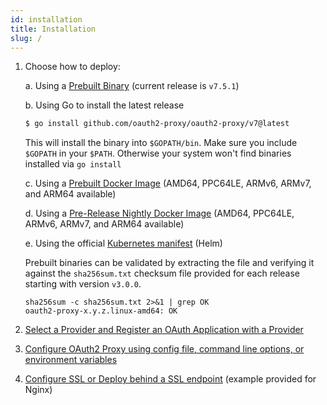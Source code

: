 ```yaml
---
id: installation
title: Installation
slug: /
---
```


1.  Choose how to deploy:

    a. Using a [Prebuilt Binary](https://github.com/oauth2-proxy/oauth2-proxy/releases) (current release is `v7.5.1`)

    b. Using Go to install the latest release
    ```bash
    $ go install github.com/oauth2-proxy/oauth2-proxy/v7@latest
    ```
    This will install the binary into `$GOPATH/bin`. Make sure you include `$GOPATH` in your `$PATH`. Otherwise your system won't find binaries installed via `go install`

    c. Using a [Prebuilt Docker Image](https://quay.io/oauth2-proxy/oauth2-proxy) (AMD64, PPC64LE, ARMv6, ARMv7, and ARM64 available)

    d. Using a [Pre-Release Nightly Docker Image](https://quay.io/oauth2-proxy/oauth2-proxy-nightly) (AMD64, PPC64LE, ARMv6, ARMv7, and ARM64 available)

    e. Using the official [Kubernetes manifest](https://github.com/oauth2-proxy/manifests) (Helm)

    Prebuilt binaries can be validated by extracting the file and verifying it against the `sha256sum.txt` checksum file provided for each release starting with version `v3.0.0`.

    ```
    sha256sum -c sha256sum.txt 2>&1 | grep OK
    oauth2-proxy-x.y.z.linux-amd64: OK
    ```

2.  [Select a Provider and Register an OAuth Application with a Provider](configuration/auth.md)
3.  [Configure OAuth2 Proxy using config file, command line options, or environment variables](configuration/overview.md)
4.  [Configure SSL or Deploy behind a SSL endpoint](configuration/tls.md) (example provided for Nginx)
